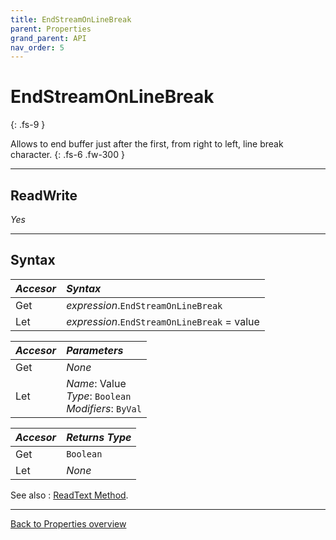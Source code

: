 ```yaml
---
title: EndStreamOnLineBreak
parent: Properties
grand_parent: API
nav_order: 5
---
```


# EndStreamOnLineBreak
{: .fs-9 }

Allows to end buffer just after the first, from right to left, line break character.
{: .fs-6 .fw-300 }

---

## ReadWrite

_Yes_

---

## Syntax

|**_Accesor_**|**_Syntax_**|
|:----------|:----------|
|Get|*expression*.`EndStreamOnLineBreak`|
|Let|*expression*.`EndStreamOnLineBreak` = value|

|**_Accesor_**|**_Parameters_**|
|:----------|:----------|
|Get|_None_|
|Let|*Name*: Value<br>*Type*: `Boolean`<br>*Modifiers*: `ByVal`|

|**_Accesor_**|**_Returns Type_**|
|:----------|:----------|
|Get|`Boolean`|
|Let|_None_|

See also
: [ReadText Method](https://ws-garcia.github.io/ECPTextStream/api/methods/readtext.html).
 
 ---
 
[Back to Properties overview](https://ws-garcia.github.io/ECPTextStream/api/properties/)